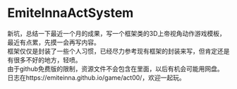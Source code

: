 # EmiteInnaActSystem
新坑，总结一下最近一个月的成果，写一个框架类的3D上帝视角动作游戏模板，最近有点累，先摸一会再写内容。<br>
框架仅仅是封装了一些个人习惯，已经尽力参考现有框架的封装来写，但肯定还是有很多不好的地方，轻喷。<br>
由于github免费版的限制，资源文件不会包含在里面，以后有机会可能用网盘。<br>
日志在https://emiteinna.github.io/game/act00/，欢迎一起玩。
